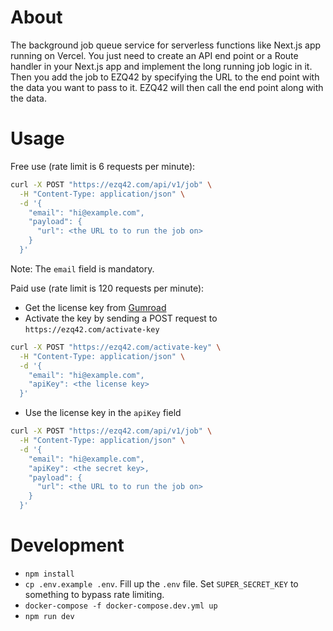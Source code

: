 # About

The background job queue service for serverless functions like Next.js app running on Vercel. You just need to create an API end point or a Route handler in your Next.js app and implement the long running job logic in it. Then you add the job to EZQ42 by specifying the URL to the end point with the data you want to pass to it. EZQ42 will then call the end point along with the data.

# Usage

Free use (rate limit is 6 requests per minute):

```bash
curl -X POST "https://ezq42.com/api/v1/job" \
  -H "Content-Type: application/json" \
  -d '{
    "email": "hi@example.com",
    "payload": {
      "url": <the URL to to run the job on>
    }
  }'
```

Note: The `email` field is mandatory.

Paid use (rate limit is 120 requests per minute):

- Get the license key from [Gumroad](https://nicopr.gumroad.com/l/gphro)
- Activate the key by sending a POST request to `https://ezq42.com/activate-key`

```bash
curl -X POST "https://ezq42.com/activate-key" \
  -H "Content-Type: application/json" \
  -d '{
    "email": "hi@example.com",
    "apiKey": <the license key>
  }'
```

- Use the license key in the `apiKey` field

```bash
curl -X POST "https://ezq42.com/api/v1/job" \
  -H "Content-Type: application/json" \
  -d '{
    "email": "hi@example.com",
    "apiKey": <the secret key>,
    "payload": {
      "url": <the URL to to run the job on>
    }
  }'
```

# Development

- `npm install`
- `cp .env.example .env`. Fill up the `.env` file. Set `SUPER_SECRET_KEY` to something to bypass rate limiting.
- `docker-compose -f docker-compose.dev.yml up`
- `npm run dev`
